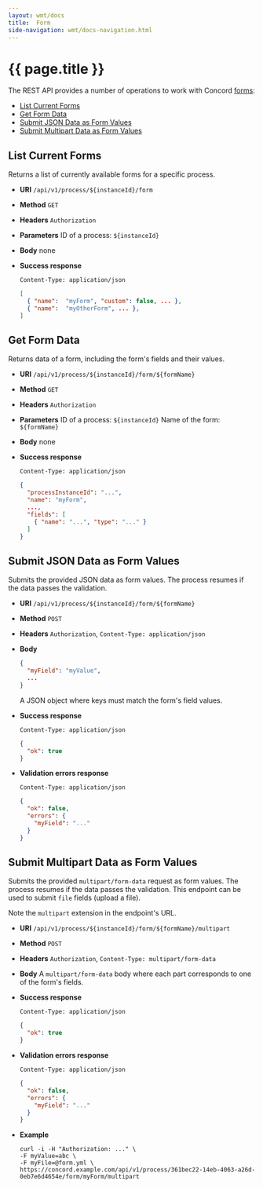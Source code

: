 ```yaml
---
layout: wmt/docs
title:  Form
side-navigation: wmt/docs-navigation.html
---
```


# {{ page.title }}

The REST API provides a number of operations to work with
Concord [forms](../getting-started/forms.html):

- [List Current Forms](#list-current-forms)
- [Get Form Data](#get-form-data)
- [Submit JSON Data as Form Values](#submit-json-data-as-form-values)
- [Submit Multipart Data as Form Values](#submit-multipart-data-as-form-values)

## List Current Forms

Returns a list of currently available forms for a specific process.

* **URI** `/api/v1/process/${instanceId}/form`
* **Method** `GET`
* **Headers** `Authorization`
* **Parameters**
    ID of a process: `${instanceId}`
* **Body**
  none
* **Success response**
  ```
  Content-Type: application/json
  ```

  ```json
  [
    { "name":  "myForm", "custom": false, ... },
    { "name":  "myOtherForm", ... },
  ]
  ```

## Get Form Data

Returns data of a form, including the form's fields and their values.

* **URI** `/api/v1/process/${instanceId}/form/${formName}`
* **Method** `GET`
* **Headers** `Authorization`
* **Parameters**
    ID of a process: `${instanceId}`
    Name of the form: `${formName}`
* **Body**
    none
* **Success response**
    ```
    Content-Type: application/json
    ```

    ```json
    {
      "processInstanceId": "...",
      "name": "myForm",
      ...,
      "fields": [
        { "name": "...", "type": "..." }
      ]
    }
    ```

## Submit JSON Data as Form Values

Submits the provided JSON data as form values. The process resumes if the data
passes the validation.

* **URI** `/api/v1/process/${instanceId}/form/${formName}`
* **Method** `POST`
* **Headers** `Authorization`, `Content-Type: application/json`
* **Body**
    ```json
    {
      "myField": "myValue",
      ...
    }
    ```
    A JSON object where keys must match the form's field values.

* **Success response**

    ```
    Content-Type: application/json
    ```

    ```json
    {
      "ok": true
    }
    ```
* **Validation errors response**

    ```
    Content-Type: application/json
    ```

    ```json
    {
      "ok": false,
      "errors": {
        "myField": "..."
      }
    }
    ```

## Submit Multipart Data as Form Values

Submits the provided `multipart/form-data` request as form values. The process
resumes if the data passes the validation. This endpoint can be used to submit
`file` fields (upload a file).

Note the `multipart` extension in the endpoint's URL.

* **URI** `/api/v1/process/${instanceId}/form/${formName}/multipart`
* **Method** `POST`
* **Headers** `Authorization`, `Content-Type: multipart/form-data`
* **Body**
    A `multipart/form-data` body where each part corresponds to one of
    the form's fields. 

* **Success response**

    ```
    Content-Type: application/json
    ```

    ```json
    {
      "ok": true
    }
    ```
* **Validation errors response**

    ```
    Content-Type: application/json
    ```

    ```json
    {
      "ok": false,
      "errors": {
        "myField": "..."
      }
    }
    ```
* **Example**
    ```
    curl -i -H "Authorization: ..." \
    -F myValue=abc \
    -F myFile=@form.yml \
    https://concord.example.com/api/v1/process/361bec22-14eb-4063-a26d-0eb7e6d4654e/form/myForm/multipart
    ```
